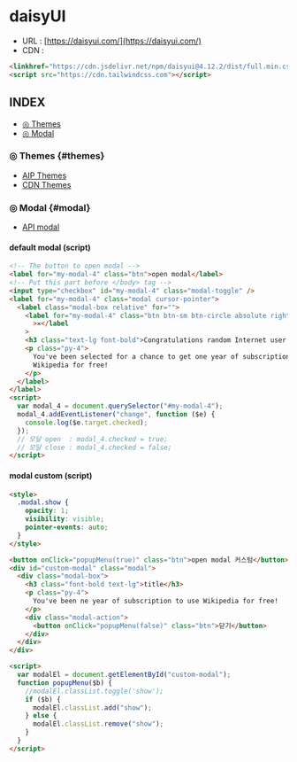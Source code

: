 # daisyUI

- URL : [https://daisyui.com/](https://daisyui.com/)
- CDN :

```html
<linkhref="https://cdn.jsdelivr.net/npm/daisyui@4.12.2/dist/full.min.css"rel="stylesheet"type="text/css"/>
<script src="https://cdn.tailwindcss.com"></script>
```

## INDEX

- [◎ Themes](#themes)
- [◎ Modal](#modal)

### ◎ Themes {#themes}

- [AIP Themes](https://daisyui.com/docs/themes/)
- [CDN Themes](https://reacthustle.com/blog/how-to-modify-daisyui-theme-using-cdn)

### ◎ Modal {#modal}

- [API modal](https://daisyui.com/components/modal/)

#### default modal (script)

```html
<!-- The button to open modal -->
<label for="my-modal-4" class="btn">open modal</label>
<!-- Put this part before </body> tag -->
<input type="checkbox" id="my-modal-4" class="modal-toggle" />
<label for="my-modal-4" class="modal cursor-pointer">
  <label class="modal-box relative" for="">
    <label for="my-modal-4" class="btn btn-sm btn-circle absolute right-2 top-2"
      >✕</label
    >
    <h3 class="text-lg font-bold">Congratulations random Internet user!</h3>
    <p class="py-4">
      You've been selected for a chance to get one year of subscription to use
      Wikipedia for free!
    </p>
  </label>
</label>
<script>
  var modal_4 = document.querySelector("#my-modal-4");
  modal_4.addEventListener("change", function ($e) {
    console.log($e.target.checked);
  });
  // 모달 open  : modal_4.checked = true;
  // 모달 close : modal_4.checked = false;
</script>
```

#### modal custom (script)

```html
<style>
  .modal.show {
    opacity: 1;
    visibility: visible;
    pointer-events: auto;
  }
</style>

<button onClick="popupMenu(true)" class="btn">open modal 커스텀</button>
<div id="custom-modal" class="modal">
  <div class="modal-box">
    <h3 class="font-bold text-lg">title</h3>
    <p class="py-4">
      You've been ne year of subscription to use Wikipedia for free!
    </p>
    <div class="modal-action">
      <button onClick="popupMenu(false)" class="btn">닫기</button>
    </div>
  </div>
</div>

<script>
  var modalEl = document.getElementById("custom-modal");
  function popupMenu($b) {
    //modalEl.classList.toggle('show');
    if ($b) {
      modalEl.classList.add("show");
    } else {
      modalEl.classList.remove("show");
    }
  }
</script>
```
